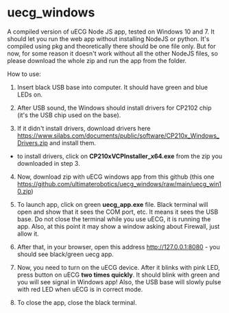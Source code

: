 # uecg_windows
A compiled version of uECG Node JS app, tested on Windows 10 and 7. It should let you run the web app without installing NodeJS or python.
It's compiled using pkg and theoretically there should be one file only. But for now, for some reason it doesn't work without all the other NodeJS files, so please download the whole zip and run the app from the folder.

How to use:

1. Insert black USB base into computer. It should have green and blue LEDs on.

2. After USB sound, the Windows should install drivers for CP2102 chip (it's the USB chip used on the base).

3. If it didn't install drivers, download drivers here https://www.silabs.com/documents/public/software/CP210x_Windows_Drivers.zip and install them.
 - to install drivers, click on **CP210xVCPInstaller_x64.exe** from the zip you downloaded in step 3.
 
4. Now, download zip with uECG windows app from this github (this one https://github.com/ultimaterobotics/uecg_windows/raw/main/uecg_win10.zip)

5. To launch app, click on green **uecg_app.exe** file. Black terminal will open and show that it sees the COM port, etc. It means it sees the USB base. Do not close the terminal while you use uECG, it is running the app. Also, at this point it may show a window asking about Firewall, just allow it. 

6. After that, in your browser, open this address http://127.0.0.1:8080 - you should see black/green uecg app.

7. Now, you need to turn on the uECG device. After it blinks with pink LED, press button on uECG **two times quickly**. It should blink with green and you will see signal in Windows app! Also, the USB base will slowly pulse with red LED when uECG is in correct mode.

8. To close the app, close the black terminal.
